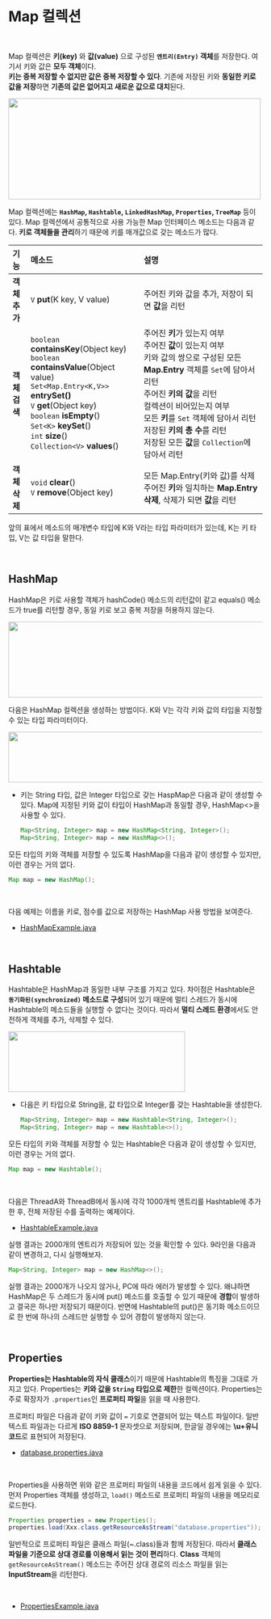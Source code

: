 # Map 컬렉션
<br/>

Map 컬렉션은 **키(key)** 와 **값(value)** 으로 구성된 **`엔트리(Entry)` 객체**를 저장한다. 여기서 키와 값은 **모두 객체**이다.<br/>
**키는 중복 저장할 수 없지만 값은 중복 저장할 수 있다**. 기존에 저장된 키와 **동일한 키로 값을 저장**하면 **기존의 값은 없어지고 새로운 값으로 대치**된다.

<img src="https://github.com/silxbro/java/assets/142463332/f749e5b6-eaf1-4018-bbbf-ac9f0f4ffdf8" width="500" height="200"/><br/>

Map 컬렉션에는 **`HashMap`, `Hashtable`, `LinkedHashMap`, `Properties`, `TreeMap`** 등이 있다. Map 컬렉션에서 공통적으로 사용 가능한 Map 인터페이스 메소드는 다음과 같다.
**키로 객체들을 관리**하기 때문에 키를 매개값으로 갖는 메소드가 많다.

|기능|메소드|설명|
|:---|:---|:---|
|**객체<br/>추가**|`V` **put**(K key, V value)|주어진 키와 값을 추가, 저장이 되면 **값**을 리턴|
|**객체<br/>검색**|`boolean` **containsKey**(Object key)<br/>`boolean` **containsValue**(Object value)<br/>`Set<Map.Entry<K,V>>` **entrySet()**<br/>`V` **get**(Object key)<br/>`boolean` **isEmpty**()<br/>`Set<K>` **keySet**()<br/>`int` **size**()<br/>`Collection<V>` **values**()|주어진 **키**가 있는지 여부<br/>주어진 **값**이 있는지 여부<br/>키와 값의 쌍으로 구성된 모든 **Map.Entry** 객체를 `Set`에 담아서 리턴<br/>주어진 **키의 값**을 리턴<br/>컬렉션이 비어있는지 여부<br/>모든 **키**를 `Set` 객체에 담아서 리턴<br/>저장된 **키의 총 수**를 리턴<br/>저장된 모든 **값**을 `Collection`에 담아서 리턴|
|**객체<br/>삭제**|`void` **clear**()<br/>`V` **remove**(Object key)|모든 Map.Entry(키와 값)를 삭제<br/>주어진 **키**와 일치하는 **Map.Entry 삭제**, 삭제가 되면 **값**을 리턴|

앞의 표에서 메소드의 매개변수 타입에 K와 V라는 타입 파라미터가 있는데, K는 키 타입, V는 값 타입을 말한다.

<br/>

## HashMap
HashMap은 키로 사용할 객체가 hashCode() 메소드의 리턴값이 같고 equals() 메소드가 true를 리턴할 경우, 동일 키로 보고 중복 저장을 허용하지 않는다.

<img src="https://github.com/silxbro/java/assets/142463332/eaf43c49-4d61-4ef0-b99e-831e48b29016" width="550" height="150"/><br/>

다음은 HashMap 컬렉션을 생성하는 방법이다. K와 V는 각각 키와 값의 타입을 지정할 수 있는 타입 파라미터이다.

<img src="https://github.com/silxbro/java/assets/142463332/a3130441-563d-4b3d-8912-77432ffc10fd" width="650" height="100"/><br/>

- 키는 String 타입, 값은 Integer 타입으로 갖는 HaspMap은 다음과 같이 생성할 수 있다. Map에 지정된 키와 값이 타입이 HashMap과 동일할 경우, HashMap<>을 사용할 수 있다.
  
  ```java
  Map<String, Integer> map = new HashMap<String, Integer>();
  Map<String, Integer> map = new HashMap<>();
  ```

모든 타입의 키와 객체를 저장할 수 있도록 HashMap을 다음과 같이 생성할 수 있지만, 이런 경우는 거의 없다.
```java
Map map = new HashMap();
```

<br/>

다음 예제는 이름을 키로, 점수를 값으로 저장하는 HashMap 사용 방법을 보여준다.
- [HashMapExample.java](https://github.com/silxbro/java/blob/main/src/thisisjava/ch15/sec04/exam01/HashMapExample.java)

<br/>

## Hashtable
Hashtable은 HashMap과 동일한 내부 구조를 가지고 있다. 차이점은 Hashtable은 **`동기화된(synchronized)` 메소드로 구성**되어 있기 때문에
멀티 스레드가 동시에 Hashtable의 메소드들을 실행할 수 없다는 것이다. 따라서 **멀티 스레드 환경**에서도 안전하게 객체를 추가, 삭제할 수 있다.

<img src="https://github.com/silxbro/java/assets/142463332/da003ffb-098a-4a75-8035-6de1f09a213c" width="350" height="120"/><br/>

- 다음은 키 타입으로 String을, 값 타입으로 Integer를 갖는 Hashtable을 생성한다.

  ```java
  Map<String, Integer> map = new Hashtable<String, Integer>();
  Map<String, Integer> map = new Hashtable<>();
  ```

모든 타입의 키와 객체를 저장할 수 있는 Hashtable은 다음과 같이 생성할 수 있지만, 이런 경우는 거의 없다.
```java
Map map = new Hashtable();
```

<br/>

다음은 ThreadA와 ThreadB에서 동시에 각각 1000개씩 엔트리를 Hashtable에 추가한 후, 전체 저장된 수를 출력하는 예제이다.
- [HashtableExample.java](https://github.com/silxbro/java/blob/main/src/thisisjava/ch15/sec04/exam02/HashtableExample.java)

실행 결과는 2000개의 엔트리가 저장되어 있는 것을 확인할 수 있다. 9라인을 다음과 같이 변경하고, 다시 실행해보자.
```java
Map<String, Integer> map = new HashMap<>();
```
실행 결과는 2000개가 나오지 않거나, PC에 따라 에러가 발생할 수 있다. 왜냐하면 HashMap은 두 스레드가 동시에 put() 메소드를 호출할 수 있기 때문에 **경합**이 발생하고 결국은 하나만
저장되기 때문이다. 반면에 Hashtable의 put()은 동기화 메소드이므로 한 번에 하나의 스레드만 실행할 수 있어 경합이 발생하지 않는다.

<br/>

## Properties
**Properties는 Hashtable의 자식 클래스**이기 때문에 Hashtable의 특징을 그대로 가지고 있다. Properties는 **키와 값을 `String` 타입으로 제한**한 컬렉션이다.
Properties는 주로 확장자가 `.properties`인 **프로퍼티 파일**을 읽을 때 사용한다.

프로퍼티 파일은 다음과 같이 키와 값이 `=` 기호로 연결되어 있는 텍스트 파일이다. 일반 텍스트 파일과는 다르게 **ISO 8859-1** 문자셋으로 저장되며, 한글일 경우에는
**\u+유니코드**로 표현되어 저장된다.

- [database.properties.java](https://github.com/silxbro/java/blob/main/src/thisisjava/ch15/sec04/exam03/database.properties)
<br/>

Properties을 사용하면 위와 같은 프로퍼티 파일의 내용을 코드에서 쉽게 읽을 수 있다. 먼저 Properties 객체를 생성하고, `load()` 메소드로 프로퍼티 파일의 내용을 메모리로 로드한다.
```java
Properties properties = new Properties();
properties.load(Xxx.class.getResourceAsStream("database.properties"));
```
일반적으로 프로퍼티 파일은 클래스 파일(~.class)들과 함께 저장된다. 따라서 **클래스 파일을 기준으로 상대 경로를 이용해서 읽는 것이 편리**하다.
**Class** 객체의 `getResourceAsStream()` 메소드는 주어진 상대 경로의 리소스 파일을 읽는 **InputStream**을 리턴한다.

<br/>

- [PropertiesExample.java](https://github.com/silxbro/java/blob/main/src/thisisjava/ch15/sec04/exam03/PropertiesExample.java)
